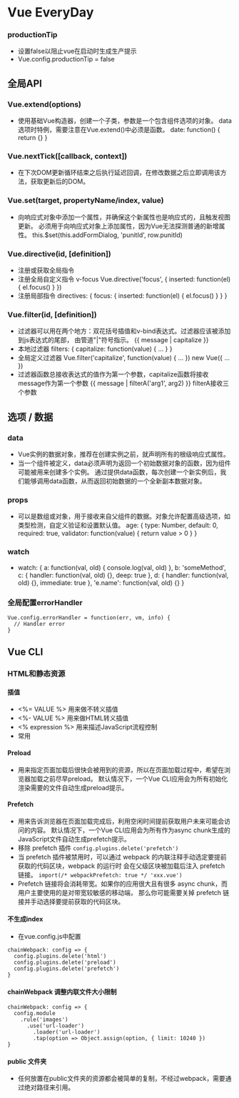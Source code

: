 # Vue EveryDay

### productionTip
* 设置false以阻止vue在启动时生成生产提示
* Vue.config.productionTip = false

## 全局API

### Vue.extend(options)
* 使用基础Vue构造器，创建一个子类，参数是一个包含组件选项的对象。
  data选项时特例，需要注意在Vue.extend()中必须是函数。
  date: function() { return {} }

### Vue.nextTick([callback, context])
* 在下次DOM更新循环结束之后执行延迟回调，在修改数据之后立即调用该方法，获取更新后的DOM。

### Vue.set(target, propertyName/index, value)
* 向响应式对象中添加一个属性，并确保这个新属性也是响应式的，且触发视图更新。
  必须用于向响应式对象上添加属性，因为Vue无法探测普通的新增属性。
  this.$set(this.addFormDialog, 'punitId', row.punitId)

### Vue.directive(id, [definition])
* 注册或获取全局指令
* 注册全局自定义指令 v-focus
  Vue.directive('focus', {
    inserted: function(el) {
      el.focus()
    }
  })
* 注册局部指令
  directives: {
    focus: {
      inserted: function(el) {
        el.focus()
      }
    }
  }
  
### Vue.filter(id, [definition])
* 过滤器可以用在两个地方：双花括号插值和v-bind表达式。过滤器应该被添加到js表达式的尾部，
  由管道"|"符号指示。
  {{ message | capitalize }}
  <div v-bind:id="rawId | formatId"></div>
* 本地过滤器
  filters: {
    capitalize: function(value) {
      ...
    }
  }
* 全局定义过滤器
  Vue.filter('capitalize', function(value) {
    ...
  })
  new Vue({
    ...
  })
* 过滤器函数总接收表达式的值作为第一个参数，capitalize函数将接收message作为第一个参数
  {{ message | filterA('arg1', arg2) }} filterA接收三个参数

## 选项 / 数据

### data
* Vue实例的数据对象，推荐在创建实例之前，就声明所有的根级响应式属性。
* 当一个组件被定义，data必须声明为返回一个初始数据对象的函数，因为组件可能被用来创建多个实例。
  通过提供data函数，每次创建一个新实例后，我们能够调用data函数，从而返回初始数据的一个全新副本数据对象。

### props
* 可以是数组或对象，用于接收来自父组件的数据。对象允许配置高级选项，如类型检测，自定义验证和设置默认值。
  age: {
    type: Number,
    default: 0,
    required: true,
    validator: function(value) {
      return value > 0
    }
  }

### watch
* watch: {
    a: function(val, old) {
      console.log(val, old)
    },
    b: 'someMethod',
    <!-- 该回调会在任何被侦听的对象的 property 改变时被调用，不论其被嵌套多深 -->
    c: {
      handler: function(val, old) {},
      deep: true
    },
    d: {
      handler: function(val, old) {},
      immediate: true
    },
    <!-- 侦听对象e的name属性 -->
    'e.name': function(val, old) {}
  }

### 全局配置errorHandler
```
Vue.config.errorHandler = function(err, vm, info) {
  // Handler error
}
```

## Vue CLI
### HTML和静态资源
#### 插值
* <%= VALUE %> 用来做不转义插值
* <%- VALUE %> 用来做HTML转义插值
* <% expression %> 用来描述JavaScript流程控制
* 常用 <link ref="icon" href="<%= BASE_URL %>favicon.ico">

#### Preload
* 用来指定页面加载后很快会被用到的资源，所以在页面加载过程中，希望在浏览器加载之前尽早preload。
  默认情况下，一个Vue CLI应用会为所有初始化渲染需要的文件自动生成preload提示。

#### Prefetch
* 用来告诉浏览器在页面加载完成后，利用空闲时间提前获取用户未来可能会访问的内容。
  默认情况下，一个Vue CLI应用会为所有作为async chunk生成的JavaScript文件自动生成prefetch提示。
* 移除 prefetch 插件
` config.plugins.delete('prefetch') `
* 当 prefetch 插件被禁用时，可以通过 webpack 的内联注释手动选定要提前获取的代码区块，webpack 的运行时
  会在父级区块被加载后注入 prefetch 链接。
` import(/* webpackPrefetch: true */ 'xxx.vue') `
* Prefetch 链接将会消耗带宽。如果你的应用很大且有很多 async chunk，而用户主要使用的是对带宽较敏感的移动端，
  那么你可能需要关掉 prefetch 链接并手动选择要提前获取的代码区块。

#### 不生成index 
* 在vue.config.js中配置
```
chainWebpack: config => {
  config.plugins.delete('html')
  config.plugins.delete('preload')
  config.plugins.delete('prefetch')
}
```

#### chainWebpack 调整内联文件大小限制
```
chainWebpack: config => {
  config.module
    .rule('images')
      .use('url-loader')
        .loader('url-loader')
        .tap(option => Object.assign(option, { limit: 10240 })
}
```

#### public 文件夹
* 任何放置在public文件夹的资源都会被简单的复制，不经过webpack，需要通过绝对路径来引用。

